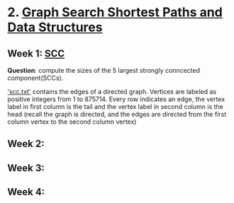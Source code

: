 
# 2. [Graph Search Shortest Paths and Data Structures]()

## Week 1: [SCC](https://github.com/keithpink/algorithms_specialization/blob/main/Graph_Search_Shortest_Paths_and_Data_Structures/scc.py)

**Question**: compute the sizes of the 5 largest strongly conncected component(SCCs).

['scc.txt'](https://github.com/keithpink/algorithms_specialization/blob/main/Graph_Search_Shortest_Paths_and_Data_Structures/SCC.txt.zip) contains the edges of a directed graph. Vertices are labeled as positive integers from 1 to 875714. Every row indicates an edge, the vertex label in first column is the tail and the vertex label in second column is the head (recall the graph is directed, and the edges are directed from the first column vertex to the second column vertex)


## Week 2:


## Week 3:


## Week 4:
